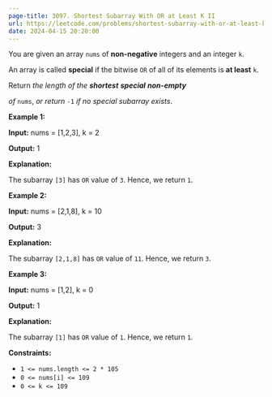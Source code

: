 ```yaml
---
page-title: 3097. Shortest Subarray With OR at Least K II
url: https://leetcode.com/problems/shortest-subarray-with-or-at-least-k-ii/description/
date: 2024-04-15 20:20:00
---
```

You are given an array `nums` of **non-negative** integers and an integer `k`.

An array is called **special** if the bitwise `OR` of all of its elements is **at least** `k`.

Return *the length of the **shortest** **special** **non-empty***

*of* `nums`, *or return* `-1` *if no special subarray exists*.

**Example 1:**

**Input:** nums = \[1,2,3\], k = 2

**Output:** 1

**Explanation:**

The subarray `[3]` has `OR` value of `3`. Hence, we return `1`.

**Example 2:**

**Input:** nums = \[2,1,8\], k = 10

**Output:** 3

**Explanation:**

The subarray `[2,1,8]` has `OR` value of `11`. Hence, we return `3`.

**Example 3:**

**Input:** nums = \[1,2\], k = 0

**Output:** 1

**Explanation:**

The subarray `[1]` has `OR` value of `1`. Hence, we return `1`.

**Constraints:**

-   `1 <= nums.length <= 2 * 105`
-   `0 <= nums[i] <= 109`
-   `0 <= k <= 109`